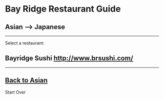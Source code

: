 # Bay Ridge Restaurant Guide
## Asian --> Japanese
---
Select a restaurant:
## Bayridge Sushi http://www.brsushi.com/
---
## [Back to Asian](../asian.md)
Start Over
